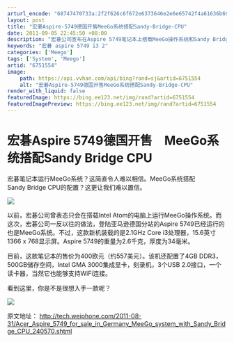 ```yaml
---
arturl_encode: "68747470733a:2f2f626c6f672e6373646e2e6e65742f4a61636b696557656c:6c2f61727469636c652f64657461696c732f36373531353534"
layout: post
title: "宏碁Aspire-5749德国开售MeeGo系统搭配Sandy-Bridge-CPU"
date: 2011-09-05 22:45:50 +08:00
description: "宏碁公司宣布在Aspire 5749笔记本上搭载MeeGo操作系统和Sandy Bridge CPU"
keywords: "宏碁 aspire 5749 i3 2"
categories: ['Meego']
tags: ['System', 'Meego']
artid: "6751554"
image:
    path: https://api.vvhan.com/api/bing?rand=sj&artid=6751554
    alt: "宏碁Aspire-5749德国开售MeeGo系统搭配Sandy-Bridge-CPU"
render_with_liquid: false
featuredImage: https://bing.ee123.net/img/rand?artid=6751554
featuredImagePreview: https://bing.ee123.net/img/rand?artid=6751554
---
```


# 宏碁Aspire 5749德国开售　MeeGo系统搭配Sandy Bridge CPU

宏碁笔记本运行MeeGo系统？这简直令人难以相信。MeeGo系统搭配Sandy Bridge CPU的配置？这更让我们难以置信。

![](http://hi.csdn.net/attachment/201109/5/0_1315234022v2VV.gif)
  
以前，宏碁公司曾表态只会在搭载Intel Atom的电脑上运行MeeGo操作系统。而这次，宏碁公司一反以往的做法，登陆亚马逊德国分站的Aspire 5749已经运行的也是MeeGo系统。不过，这款新机装载的是2.1GHz Core i3处理器，15.6英寸1366 x 768显示屏。Aspire 5749的重量为2.6千克，厚度为34毫米。

目前，这款笔记本的售价为400欧元（约557美元）。该机还配置了4GB DDR3，500GB储存空间，Intel GMA 3000集成显卡，刻录机，3个USB 2.0接口，一个读卡器，当然它也能够支持WiFi连接。
  
  
看到这里，你是不是很想入手一款呢？

![](http://hi.csdn.net/attachment/201109/5/0_1315234028sA7s.gif)

原文地址：
<http://tech.weiphone.com/2011-08-31/Acer_Aspire_5749_for_sale_in_Germany_MeeGo_system_with_Sandy_Bridge_CPU_240570.shtml>